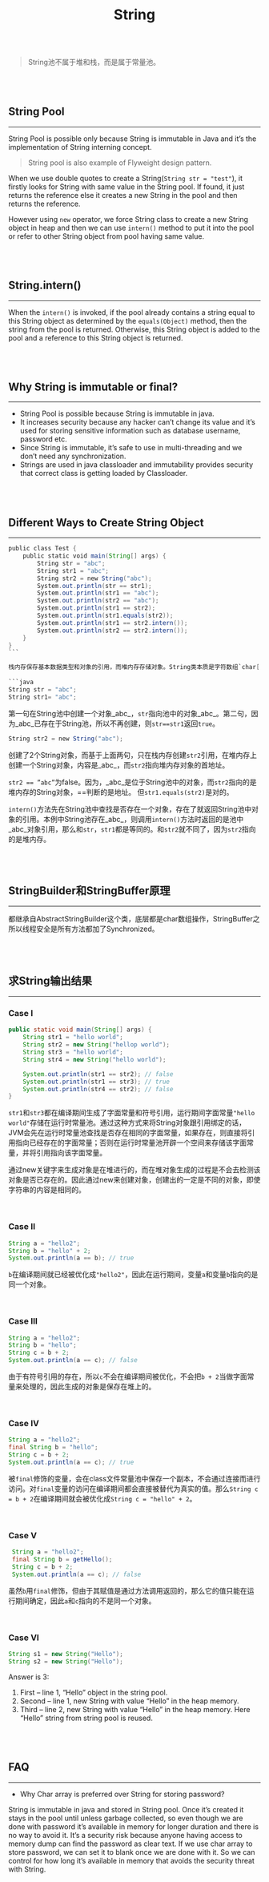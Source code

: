 # <center>String</center>



<br></br>

> String池不属于堆和栈，而是属于常量池。

<br></br>



## String Pool
----
String Pool is possible only because String is immutable in Java and it’s the implementation of String interning concept. 

> String pool is also example of Flyweight design pattern.

When we use double quotes to create a String(`String str = "test"`), it firstly looks for String with same value in the String pool. If found, it just returns the reference else it creates a new String in the pool and then returns the reference.

However using `new` operator, we force String class to create a new String object in heap and then we can use `intern()` method to put it into the pool or refer to other String object from pool having same value.

<br></br>



## String.intern()
----
When the `intern()` is invoked, if the pool already contains a string equal to this String object as determined by the `equals(Object)` method, then the string from the pool is returned. Otherwise, this String object is added to the pool and a reference to this String object is returned.

<br></br>



## Why String is immutable or final?
----
* String Pool is possible because String is immutable in java. 
* It increases security because any hacker can’t change its value and it’s used for storing sensitive information such as database username, password etc. 
* Since String is immutable, it’s safe to use in multi-threading and we don’t need any synchronization. 
* Strings are used in java classloader and immutability provides security that correct class is getting loaded by Classloader. 

<br></br>



## Different Ways to Create String Object
----

```java
public class Test {  
    public static void main(String[] args) {  
        String str = "abc";  
        String str1 = "abc";  
        String str2 = new String("abc");  
        System.out.println(str == str1);  
        System.out.println(str1 == "abc");  
        System.out.println(str2 == "abc");  
        System.out.println(str1 == str2);  
        System.out.println(str1.equals(str2));  
        System.out.println(str1 == str2.intern());  
        System.out.println(str2 == str2.intern());  
    }  
} 
``` 

栈内存保存基本数据类型和对象的引用，而堆内存存储对象。String类本质是字符数组`char[]`，其次String类是`final`。Java运行时维护一个String池，池中的String对象不可重复，没有创建，有则作罢。
 
```java 
String str = "abc";  
String str1= "abc";  
```

第一句在String池中创建一个对象_abc_，`str`指向池中的对象_abc_。第二句，因为_abc_已存在于String池，所以不再创建，则`str==str1`返回`true`。 

```java
String str2 = new String("abc"); 
```

创建了2个String对象，而基于上面两句，只在栈内存创建`str2`引用，在堆内存上创建一个String对象，内容是_abc_，而`str2`指向堆内存对象的首地址。

`str2 == ”abc”`为false。因为，_abc_是位于String池中的对象，而`str2`指向的是堆内存的String对象，==判断的是地址。 但`str1.equals(str2)`是对的。

`intern()`方法先在String池中查找是否存在一个对象，存在了就返回String池中对象的引用。本例中String池存在_abc_，则调用`intern()`方法时返回的是池中_abc_对象引用，那么和`str`，`str1`都是等同的。和`str2`就不同了，因为`str2`指向的是堆内存。 

<br></br>



## StringBuilder和StringBuffer原理
----
都继承自AbstractStringBuilder这个类，底层都是char数组操作，StringBuffer之所以线程安全是所有方法都加了Synchronized。

<br></br>



## 求String输出结果
----
### Case I

```java
public static void main(String[] args) {
    String str1 = "hello world";
    String str2 = new String("hellop world");
    String str3 = "hello world";
    String str4 = new String("hello world");

    System.out.println(str1 == str2); // false
    System.out.println(str1 == str3); // true
    System.out.println(str4 == str2); // false
}
```

`str1`和`str3`都在编译期间生成了字面常量和符号引用，运行期间字面常量`"hello world"`存储在运行时常量池。通过这种方式来将String对象跟引用绑定的话，JVM会先在运行时常量池查找是否存在相同的字面常量，如果存在，则直接将引用指向已经存在的字面常量；否则在运行时常量池开辟一个空间来存储该字面常量，并将引用指向该字面常量。

通过new关键字来生成对象是在堆进行的，而在堆对象生成的过程是不会去检测该对象是否已存在的。因此通过new来创建对象，创建出的一定是不同的对象，即使字符串的内容是相同的。

<br>


### Case II

```java
String a = "hello2"; 　　
String b = "hello" + 2; 　　
System.out.println(a == b); // true
```

`b`在编译期间就已经被优化成`"hello2"`，因此在运行期间，变量`a`和变量`b`指向的是同一个对象。

<br>


### Case III

```java
String a = "hello2"; 
String b = "hello";    
String c = b + 2;     
System.out.println(a == c); // false
```

由于有符号引用的存在，所以`c`不会在编译期间被优化，不会把`b + 2`当做字面常量来处理的，因此生成的对象是保存在堆上的。

<br>


### Case IV

```java
String a = "hello2"; 
final String b = "hello"; 
String c = b + 2; 
System.out.println(a == c); // true
```

被`final`修饰的变量，会在class文件常量池中保存一个副本，不会通过连接而进行访问。对`final`变量的访问在编译期间都会直接被替代为真实的值。那么`String c = b + 2`在编译期间就会被优化成`String c = "hello" + 2`。

<br>


### Case V

```java
 String a = "hello2"; 
 final String b = getHello(); 
 String c = b + 2;   
 System.out.println(a == c); // false
```

虽然`b`用`final`修饰，但由于其赋值是通过方法调用返回的，那么它的值只能在运行期间确定，因此`a`和`c`指向的不是同一个对象。

<br>


### Case VI

```java
String s1 = new String("Hello"); 
String s2 = new String("Hello"); 
```

Answer is 3: 
1. First – line 1, “Hello” object in the string pool. 
2. Second – line 1, new String with value “Hello” in the heap memory. 
3. Third – line 2, new String with value “Hello” in the heap memory. Here “Hello” string from string pool is reused.

<br></br>



## FAQ
----
* Why Char array is preferred over String for storing password?

String is immutable in java and stored in String pool. Once it’s created it stays in the pool until unless garbage collected, so even though we are done with password it’s available in memory for longer duration and there is no way to avoid it. It’s a security risk because anyone having access to memory dump can find the password as clear text. If we use char array to store password, we can set it to blank once we are done with it. So we can control for how long it’s available in memory that avoids the security threat with String.
